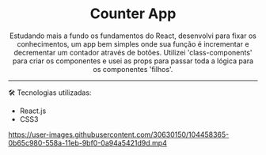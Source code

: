 <h1 align='center'>Counter App</h1>

<p align='center'>Estudando mais a fundo os fundamentos do React, desenvolvi para fixar os conhecimentos, um app bem simples onde sua função é incrementar e decrementar um contador através de botões.
    Utilizei 'class-components' para criar os componentes e usei as props para passar toda a lógica para os componentes 'filhos'.



<hr/>

:hammer_and_wrench:  Tecnologias utilizadas:

- React.js
- CSS3

https://user-images.githubusercontent.com/30630150/104458365-0b65c980-558a-11eb-9bf0-0a94a5421d9d.mp4
